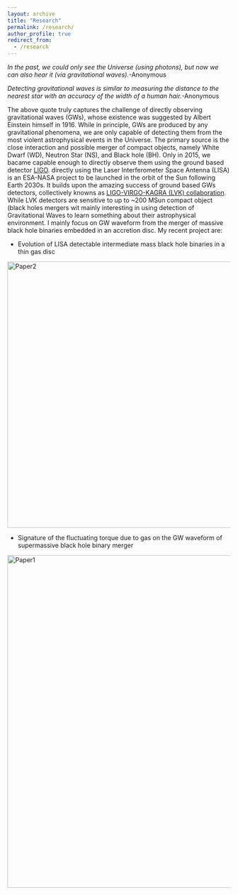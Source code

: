 ```yaml
---
layout: archive
title: "Research"
permalink: /research/
author_profile: true
redirect_from:
  - /research
---
```


<i>In the past, we could only see the Universe (using photons), but now we can also hear it (via gravitational waves).</i>-Anonymous



<i>Detecting gravitational waves is similar to measuring the distance to the nearest star with an accuracy of the width of a human hair.</i>-Anonymous

The above quote truly captures the challenge of directly observing gravitational waves (GWs), whose existence was suggested by Albert Einstein himself in 1916. While in principle, GWs are produced by any gravitational phenomena, we are only capable of detecting them from the most violent astrophysical events in the Universe. The primary source is the close interaction and possible merger of compact objects, namely White Dwarf (WD), Neutron Star (NS), and Black hole (BH). Only in 2015, we bacame capable enough to directly observe them using the ground based detector <a href=https://www.ligo.org/>LIGO</a>.  directly using the  Laser Interferometer Space Antenna (LISA) is an ESA-NASA project to be launched in the orbit of the Sun following Earth 2030s. It builds upon the amazing success of ground based GWs detectors, collectively knowns as <a href=https://www.ligo.org/>LIGO-VIRGO-KAGRA (LVK) collaboration</a>. While LVK detectors are sensitive to up to ~200 MSun compact object (black holes mergers wit  mainly interesting in using detection of Gravitational Waves to learn something about their astrophysical environment. I mainly focus on GW waveform from the merger of massive black hole binaries embedded in an accretion disc. My recent project are:

* Evolution of LISA detectable intermediate mass black hole binaries in a thin gas disc<br>
<img class="img-responsive" src="https://muditgarg96.github.io/images/Paper2.png" title="Paper2" width="600">

* Signature of the fluctuating torque due to gas on the GW waveform of supermassive black hole binary merger <br>
<img class="img-responsive" src="https://muditgarg96.github.io/images/Paper1.png" title="Paper1" width="750">
